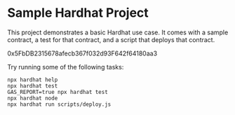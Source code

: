 # Sample Hardhat Project

This project demonstrates a basic Hardhat use case. It comes with a sample contract, a test for that contract, and a script that deploys that contract.

0x5FbDB2315678afecb367f032d93F642f64180aa3

Try running some of the following tasks:

```shell
npx hardhat help
npx hardhat test
GAS_REPORT=true npx hardhat test
npx hardhat node
npx hardhat run scripts/deploy.js
```

